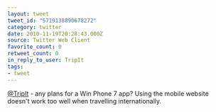 ```yaml
---
layout: tweet
tweet_id: "5719138890678272"
category: twitter
date: 2010-11-19T20:28:43.000Z
source: Twitter Web Client
favorite_count: 0
retweet_count: 0
in_reply_to_user: TripIt
tags:
- tweet
---
```


[@TripIt](https://twitter.com/@TripIt) - any plans for a Win Phone 7 app? Using the mobile website doesn't work too well when travelling internationally.
